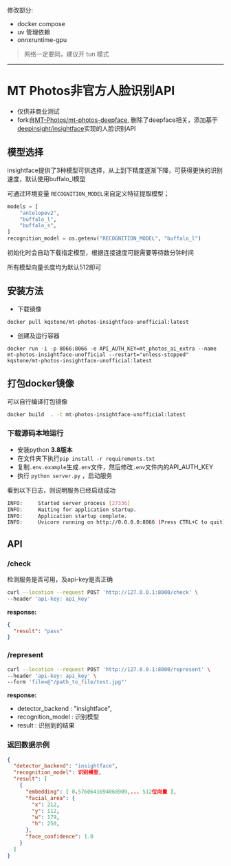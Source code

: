修改部分:
- docker compose
- uv 管理依赖
- onnxruntime-gpu

> 网络一定要同，建议开 tun 模式
---

# MT Photos非官方人脸识别API

- 仅供非商业测试
- fork自[MT-Photos/mt-photos-deepface](https://github.com/MT-Photos/mt-photos-deepface), 删除了deepface相关，添加基于[deepinsight/insightface](https://github.com/deepinsight/insightface)实现的人脸识别API

## 模型选择

insightface提供了3种模型可供选择，从上到下精度逐渐下降，可获得更快的识别速度，默认使用buffalo_l模型

可通过环境变量 `RECOGNITION_MODEL`来自定义特征提取模型；

```python
models = [
    "antelopev2",
    "buffalo_l",
    "buffalo_s",
]
recognition_model = os.getenv("RECOGNITION_MODEL", "buffalo_l")
```

初始化时会自动下载指定模型，根据连接速度可能需要等待数分钟时间

所有模型向量长度均为默认512即可


## 安装方法

- 下载镜像

```
docker pull kqstone/mt-photos-insightface-unofficial:latest
```

- 创建及运行容器

```
docker run -i -p 8066:8066 -e API_AUTH_KEY=mt_photos_ai_extra --name mt-photos-insightface-unofficial --restart="unless-stopped" kqstone/mt-photos-insightface-unofficial:latest
```



## 打包docker镜像

可以自行编译打包镜像
```bash
docker build  . -t mt-photos-insightface-unofficial:latest
```

### 下载源码本地运行

- 安装python **3.8版本**
- 在文件夹下执行`pip install -r requirements.txt`
- 复制`.env.example`生成`.env`文件，然后修改`.env`文件内的API_AUTH_KEY
- 执行 `python server.py` ，启动服务

看到以下日志，则说明服务已经启动成功
```bash
INFO:     Started server process [27336]
INFO:     Waiting for application startup.
INFO:     Application startup complete.
INFO:     Uvicorn running on http://0.0.0.0:8066 (Press CTRL+C to quit)
```


## API

### /check

检测服务是否可用，及api-key是否正确

```bash
curl --location --request POST 'http://127.0.0.1:8000/check' \
--header 'api-key: api_key'
```

**response:**

```json
{
  "result": "pass"
}
```

### /represent

```bash
curl --location --request POST 'http://127.0.0.1:8000/represent' \
--header 'api-key: api_key' \
--form 'file=@"/path_to_file/test.jpg"'
```

**response:**

- detector_backend : "insightface",
- recognition_model : 识别模型
- result : 识别到的结果

### 返回数据示例
```json
{
  "detector_backend": "insightface",
  "recognition_model": 识别模型,
  "result": [
    {
      "embedding": [ 0.5760641694068909,... 512位向量 ],
      "facial_area": {
        "x": 212,
        "y": 112,
        "w": 179,
        "h": 250,
      },
      "face_confidence": 1.0
    }
  ]
}
```
